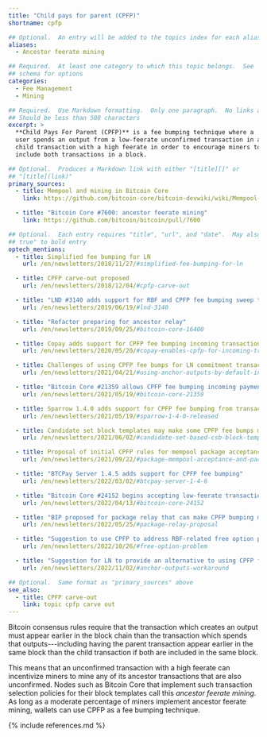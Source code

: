 ```yaml
---
title: "Child pays for parent (CPFP)"
shortname: cpfp

## Optional.  An entry will be added to the topics index for each alias
aliases:
  - Ancestor feerate mining

## Required.  At least one category to which this topic belongs.  See
## schema for options
categories:
  - Fee Management
  - Mining

## Required.  Use Markdown formatting.  Only one paragraph.  No links allowed.
## Should be less than 500 characters
excerpt: >
  **Child Pays For Parent (CPFP)** is a fee bumping technique where a
  user spends an output from a low-feerate unconfirmed transaction in a
  child transaction with a high feerate in order to encourage miners to
  include both transactions in a block.

## Optional.  Produces a Markdown link with either "[title][]" or
## "[title](link)"
primary_sources:
  - title: Mempool and mining in Bitcoin Core
    link: https://github.com/bitcoin-core/bitcoin-devwiki/wiki/Mempool-and-mining

  - title: "Bitcoin Core #7600: ancestor feerate mining"
    link: https://github.com/bitcoin/bitcoin/pull/7600

## Optional.  Each entry requires "title", "url", and "date".  May also use "feature:
## true" to bold entry
optech_mentions:
  - title: Simplified fee bumping for LN
    url: /en/newsletters/2018/11/27/#simplified-fee-bumping-for-ln

  - title: CPFP carve-out proposed
    url: /en/newsletters/2018/12/04/#cpfp-carve-out

  - title: "LND #3140 adds support for RBF and CPFP fee bumping sweep transactions"
    url: /en/newsletters/2019/06/19/#lnd-3140

  - title: "Refactor preparing for ancestor relay"
    url: /en/newsletters/2019/09/25/#bitcoin-core-16400

  - title: Copay adds support for CPFP fee bumping incoming transactions
    url: /en/newsletters/2020/05/20/#copay-enables-cpfp-for-incoming-transactions

  - title: Challenges of using CPFP fee bumps for LN commitment transactions
    url: /en/newsletters/2021/04/21/#using-anchor-outputs-by-default-in-lnd

  - title: "Bitcoin Core #21359 allows CPFP fee bumping incoming payments"
    url: /en/newsletters/2021/05/19/#bitcoin-core-21359

  - title: Sparrow 1.4.0 adds support for CPFP fee bumping from transaction list
    url: /en/newsletters/2021/05/19/#sparrow-1-4-0-released

  - title: Candidate set block templates may make some CPFP fee bumps more effective
    url: /en/newsletters/2021/06/02/#candidate-set-based-csb-block-template-construction

  - title: Proposal of initial CPFP rules for mempool package acceptance before implementing package relay
    url: /en/newsletters/2021/09/22/#package-mempool-acceptance-and-package-rbf

  - title: "BTCPay Server 1.4.5 adds support for CPFP fee bumping"
    url: /en/newsletters/2022/03/02/#btcpay-server-1-4-6

  - title: "Bitcoin Core #24152 begins accepting low-feerate transactions that are paid for by their children"
    url: /en/newsletters/2022/04/13/#bitcoin-core-24152

  - title: "BIP proposed for package relay that can make CPFP bumping more reliable"
    url: /en/newsletters/2022/05/25/#package-relay-proposal

  - title: "Suggestion to use CPFP to address RBF-related free option problem"
    url: /en/newsletters/2022/10/26/#free-option-problem

  - title: "Suggestion for LN to provide an alternative to using CPFP for most HTLC fee bumping"
    url: /en/newsletters/2022/11/02/#anchor-outputs-workaround

## Optional.  Same format as "primary_sources" above
see_also:
  - title: CPFP carve-out
    link: topic cpfp carve out
---
```

Bitcoin consensus rules require that the transaction which creates an
output must appear earlier in the block chain than the transaction
which spends that outputs---including having the parent transaction
appear earlier in the same block than the child transaction if both
are included in the same block.

This means that an unconfirmed transaction with a high feerate can
incentivize miners to mine any of its ancestor transactions that are
also unconfirmed.  Nodes such as Bitcoin Core that implement such
transaction selection policies for their block templates call this
*ancestor feerate mining*.  As long as a moderate percentage of miners
implement ancestor feerate mining, wallets can use CPFP as a fee
bumping technique.

{% include references.md %}
